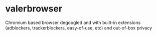 # valerbrowser
Chromium based browser degoogled and with built-in extensions (adblockers, trackerblockers, easy-of-use, etc) and out-of-box privacy

